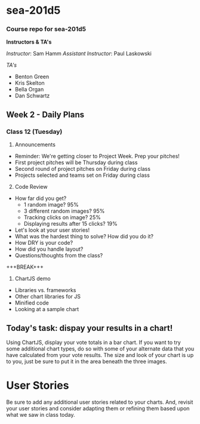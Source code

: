 # sea-201d5
### Course repo for sea-201d5
**Instructors & TA's**

*Instructor*: Sam Hamm
*Assistant Instructor*: Paul Laskowski

*TA's*
- Benton Green
- Kris Skelton
- Bella Organ
- Dan Schwartz

## Week 2 - Daily Plans
### Class 12 (Tuesday)
1. Announcements
  - Reminder: We're getting closer to Project Week. Prep your pitches!
  - First project pitches will be Thursday during class
  - Second round of project pitches on Friday during class
  - Projects selected and teams set on Friday during class
2. Code Review
  - How far did you get?
    * 1 random image? 95%
    * 3 different random images? 95%
    * Tracking clicks on image? 25%
    * Displaying results after 15 clicks? 19%
  - Let's look at your user stories!
  - What was the hardest thing to solve? How did you do it?
  - How DRY is your code?
  - How did you handle layout?
  - Questions/thoughts from the class?

+++BREAK+++

1. ChartJS demo
  - Libraries vs. frameworks
  - Other chart libraries for JS
  - Minified code
  - Looking at a sample chart

## Today's task: dispay your results in a chart!

Using ChartJS, display your vote totals in a bar chart. If you want to try some additional chart types, do so with some of your alternate data that you have calculated from your vote results. The size and look of your chart is up to you, just be sure to put it in the area beneath the three images.

# User Stories

Be sure to add any additional user stories related to your charts. And, revisit your user stories and consider adapting them or refining them based upon what we saw in class today.

